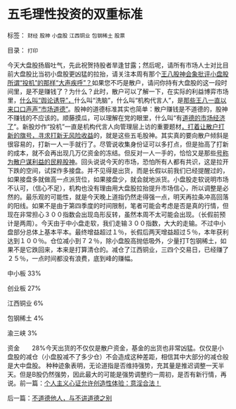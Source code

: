 # 五毛理性投资的双重标准

标签： `财经` `股神` `小盘股` `江西铜业` `包钢稀土` `股票` 

目录： `打印`



今天大盘股扬眉吐气，先此祝贺持股者旱逢甘露；然后呢，请所有市场人士对比目前大盘股比当初小盘股更凶猛的拉抬，请关注本周有那个[王八股神会象批评小盘股所谓“投机”的那样“大声疾呼”？](../../../2010/9/14/股票市场价格陪审团！.md)如果您不巧是散户，请问你持有大盘股的这一段时间里，是不是赚钱了？为什么？此时，散户可以了解一下，在实际的利益博弈市场里，[什么叫“舆论诱导”，](../../../2009/6/21/舆论诱导推广科学的发展观.md)什么叫“洗脑”，什么叫“机构代言人”，是[那些王八一直以来口口声声“市场道德”](../../../2010/9/2/疯神演义：最根本的市场“道德”.md)。股神的道德标准其实也简单：散户赚钱是不道德的，股神不赚钱的不应该的。顺藤摸瓜，可以理解在党的眼里，什么叫“有[道德的市场经济了](../../../2010/7/1/股评家骂散户，骂市场经济，骂创业板，骂买卖自愿.md)”。新股炒作“投机”一直是机构代言人向管理层上访的重要题材[，打着让散户打新的旗号，寻求打新无风险收益](../../../2010/9/30/打新炒新骂新，恨不能再打新的是股神！.md)的，就是这些五毛股神。其实真的要向散户倾斜是很容易的，打新一人一手就行了。尽管说收集身份证可以多打点，但是抬高了打新的成本，就不会再出现几万亿资金的冻结。但反对一人一手的，恰恰又是那些[号称为散户谋利益的民粹股神](../../../2010/10/9/令波普尔主义者昏厥的“证伪”.md)。回头说说今天的市场，恐怕所有人都有共识，这是拉开下跌的空间，试探作多接盘。并不见得是出货，而是长假以前我们已经提醒过的，如果接盘多就做高一点派货位，如果接盘少，就会就地派货。小盘股走软说明市场不认可，（信心不足），机构也没有理由用大盘股拉抬提升市场信心，所以调整是必然的。最乐观的可能性，就是今天晚上道指仍然走得强一点，明天再拉条冲高回落的阳线。如果不是由于第四季度的时间限制，笔者可能会考虑是否是真的行情，但现在非常担心３００指数会出现岛形反转，虽然本周不太可能会出现。（长假前预计是两周）。今天由于中小盘走软，我们走输３００指数，大大的走输。不过中小盘部分总体上基本平本。最终增益超过１％，长假后两天增益超过５％，本年获利达到１００％。仓位减小到７２％，除小盘股高抛低吸外，少量打T包钢稀土，如果不是它跌回来，本来是打算清仓的。减仓了江西铜业，三四个交易日，已经赚了２５％，一点时间都没有浪费，底到峰的赚幅。

中小板 33%

创业板 27%

江西铜业 6%

包钢稀土 4%

渝三峡 3%

资金　　28%今天出货的不仅仅是散户资金，基金的出货也非常凶猛。仅仅是小盘股的减仓（小盘股减不了多少仓）不会造成这种差距，相信其中大部分的减仓般是大中盘股。
种种迹象表明，无论道指是否维持强势，充其量是推迟调整一天半天。但是B股仍然强势，因此最大的可能是强势调整约一周初，是否有新行情，再说。前一篇：[个人主义心证允许创造性体验：意淫合法！](../../../2010/10/10/个人主义心证允许创造性体验：意淫合法！.md)

后一篇：[不道德他人，与不讲道德之别](../../../2010/10/11/不道德他人，与不讲道德之别.md)